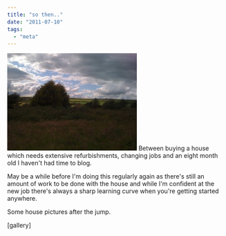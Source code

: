 ```yaml
---
title: "so then.."
date: "2011-07-10"
tags: 
  - "meta"
---
```


[![](/assets/img/IMG_0722-300x225.jpg "IMG_0722")](http://spurious-logic.net/wp-content/uploads/2011/07/IMG_0722.jpg) Between buying a house which needs extensive refurbishments, changing jobs and an eight month old I haven't had time to blog.

May be a while before I'm doing this regularly again as there's still an amount of work to be done with the house and while I'm confident at the new job there's always a sharp learning curve when you're getting started anywhere.

Some house pictures after the jump.

\[gallery\]
